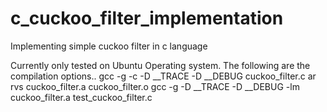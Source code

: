 # c_cuckoo_filter_implementation
Implementing simple cuckoo filter in c language

Currently only tested on Ubuntu Operating system.
The following are the compilation options..
gcc -g -c -D __TRACE -D __DEBUG cuckoo_filter.c
ar rvs cuckoo_filter.a cuckoo_filter.o
gcc -g -D __TRACE -D __DEBUG -lm cuckoo_filter.a test_cuckoo_filter.c
